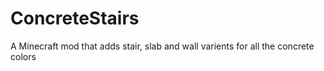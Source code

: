 # ConcreteStairs
 A Minecraft mod that adds stair, slab and wall varients for all the concrete colors 

